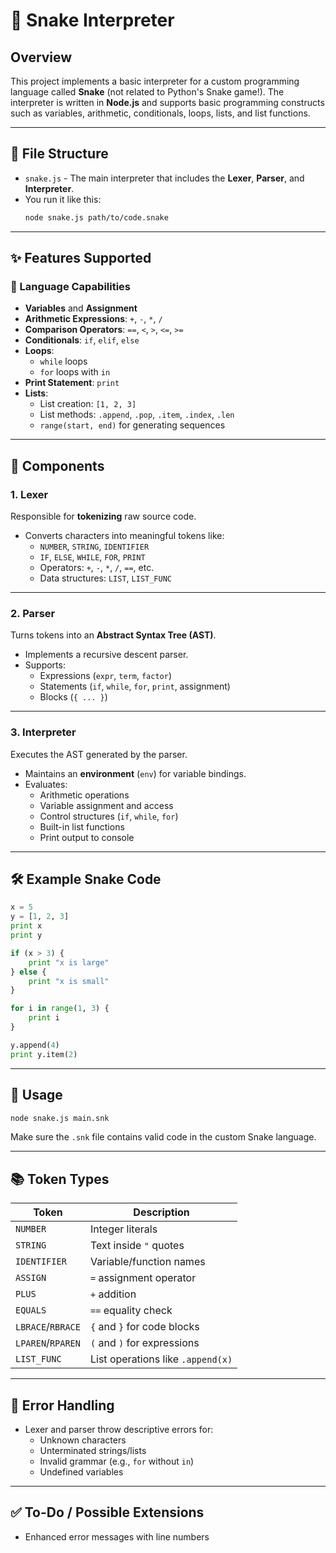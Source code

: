 # 🐍 Snake Interpreter

## Overview

This project implements a basic interpreter for a custom programming language called **Snake** (not related to Python's Snake game!). The interpreter is written in **Node.js** and supports basic programming constructs such as variables, arithmetic, conditionals, loops, lists, and list functions.

---

## 📁 File Structure

- `snake.js` - The main interpreter that includes the **Lexer**, **Parser**, and **Interpreter**.
- You run it like this:  
  ```bash
  node snake.js path/to/code.snake
  ```

---

## ✨ Features Supported

### 🧠 Language Capabilities

- **Variables** and **Assignment**
- **Arithmetic Expressions**: `+`, `-`, `*`, `/`
- **Comparison Operators**: `==`, `<`, `>`, `<=`, `>=`
- **Conditionals**: `if`, `elif`, `else`
- **Loops**:
  - `while` loops
  - `for` loops with `in`
- **Print Statement**: `print`
- **Lists**:
  - List creation: `[1, 2, 3]`
  - List methods: `.append`, `.pop`, `.item`, `.index`, `.len`
  - `range(start, end)` for generating sequences

---

## 🧩 Components

### 1. **Lexer**
Responsible for **tokenizing** raw source code.

- Converts characters into meaningful tokens like:
  - `NUMBER`, `STRING`, `IDENTIFIER`
  - `IF`, `ELSE`, `WHILE`, `FOR`, `PRINT`
  - Operators: `+`, `-`, `*`, `/`, `==`, etc.
  - Data structures: `LIST`, `LIST_FUNC`

---

### 2. **Parser**
Turns tokens into an **Abstract Syntax Tree (AST)**.

- Implements a recursive descent parser.
- Supports:
  - Expressions (`expr`, `term`, `factor`)
  - Statements (`if`, `while`, `for`, `print`, assignment)
  - Blocks (`{ ... }`)

---

### 3. **Interpreter**
Executes the AST generated by the parser.

- Maintains an **environment** (`env`) for variable bindings.
- Evaluates:
  - Arithmetic operations
  - Variable assignment and access
  - Control structures (`if`, `while`, `for`)
  - Built-in list functions
  - Print output to console

---

## 🛠️ Example Snake Code

```python
x = 5
y = [1, 2, 3]
print x
print y

if (x > 3) {
    print "x is large"
} else {
    print "x is small"
}

for i in range(1, 3) {
    print i
}

y.append(4)
print y.item(2)
```

---

## 🏃 Usage

```bash
node snake.js main.snk
```

Make sure the `.snk` file contains valid code in the custom Snake language.

---

## 📚 Token Types

| Token         | Description                          |
|---------------|--------------------------------------|
| `NUMBER`      | Integer literals                     |
| `STRING`      | Text inside `"` quotes               |
| `IDENTIFIER`  | Variable/function names              |
| `ASSIGN`      | `=` assignment operator              |
| `PLUS`        | `+` addition                         |
| `EQUALS`      | `==` equality check                  |
| `LBRACE`/`RBRACE` | `{` and `}` for code blocks     |
| `LPAREN`/`RPAREN` | `(` and `)` for expressions     |
| `LIST_FUNC`   | List operations like `.append(x)`    |

---

## 🐛 Error Handling

- Lexer and parser throw descriptive errors for:
  - Unknown characters
  - Unterminated strings/lists
  - Invalid grammar (e.g., `for` without `in`)
  - Undefined variables

---

## ✅ To-Do / Possible Extensions

- Enhanced error messages with line numbers

